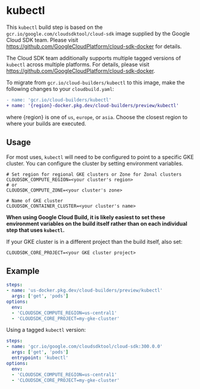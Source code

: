 # kubectl

This `kubectl` build step is based on the
`gcr.io/google.com/cloudsdktool/cloud-sdk` image supplied by the Google Cloud
SDK team.  Please visit https://github.com/GoogleCloudPlatform/cloud-sdk-docker
for details.

The Cloud SDK team additionally supports multiple tagged versions of `kubectl`
across multiple platforms. For details, please visit
https://github.com/GoogleCloudPlatform/cloud-sdk-docker.

To migrate from `gcr.io/cloud-builders/kubectl` to this image, make the following
changes to your `cloudbuild.yaml`:

```diff
- name: 'gcr.io/cloud-builders/kubectl'
+ name: '{region}-docker.pkg.dev/cloud-builders/preview/kubectl'
```

where {region} is one of `us`, `europe`, or `asia`. Choose the closest region to
where your builds are executed.

## Usage

For most uses, `kubectl` will need to be configured to point to a specific GKE
cluster. You can configure the cluster by setting environment variables.

    # Set region for regional GKE clusters or Zone for Zonal clusters
    CLOUDSDK_COMPUTE_REGION=<your cluster's region>
    # or
    CLOUDSDK_COMPUTE_ZONE=<your cluster's zone>

    # Name of GKE cluster
    CLOUDSDK_CONTAINER_CLUSTER=<your cluster's name>

**When using Google Cloud Build, it is likely easiest to set these environment
variables on the build itself rather than on each individual step that uses
`kubectl`.**

If your GKE cluster is in a different project than the build itself, also set:
```
CLOUDSDK_CORE_PROJECT=<your GKE cluster project>
```

## Example

```yaml
steps:
- name: 'us-docker.pkg.dev/cloud-builders/preview/kubectl'
  args: ['get', 'pods']
options:
  env:
  - 'CLOUDSDK_COMPUTE_REGION=us-central1'
  - 'CLOUDSDK_CORE_PROJECT=my-gke-cluster'
```

Using a tagged `kubectl` version:
```yaml
steps:
- name: 'gcr.io/google.com/cloudsdktool/cloud-sdk:300.0.0'
  args: ['get', 'pods']
  entrypoint: 'kubectl'
options:
  env:
  - 'CLOUDSDK_COMPUTE_REGION=us-central1'
  - 'CLOUDSDK_CORE_PROJECT=my-gke-cluster'
```
